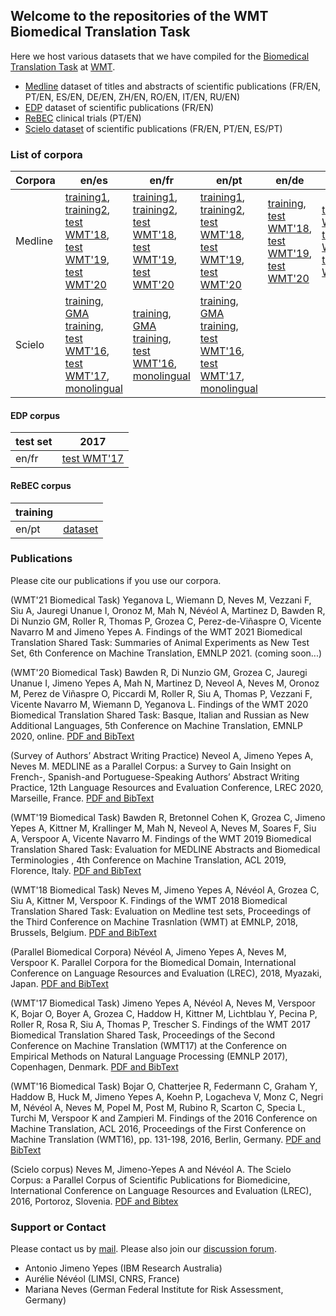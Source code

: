 ## Welcome to the repositories of the WMT Biomedical Translation Task

Here we host various datasets that we have compiled for the [Biomedical Translation Task](http://www.statmt.org/wmt20/biomedical-translation-task.html) at [WMT](http://www.statmt.org/wmt20/index.html).

- [Medline](https://github.com/biomedical-translation-corpora/medline) dataset of titles and abstracts of scientific publications (FR/EN, PT/EN, ES/EN, DE/EN, ZH/EN, RO/EN, IT/EN, RU/EN)
- [EDP](https://github.com/biomedical-translation-corpora/edp) dataset of scientific publications (FR/EN)
- [ReBEC](https://github.com/biomedical-translation-corpora/rebec) clinical trials (PT/EN)
- [Scielo dataset](http://github.com/biomedical-translation-corpora/scielo) of scientific publications (FR/EN, PT/EN, ES/PT)

### List of corpora

| Corpora    | en/es  | en/fr  | en/pt  | en/de  | en/zh  | en/ro  | en/it  | en/ru  |
| ---------- | ------ | ------ | ------ | ------ | ------ | ------ | ------ | ------ |
| Medline    | [training1](https://zenodo.org/record/5552299#.YV1orSWxUog), [training2](https://drive.google.com/drive/folders/1yBfh_KFSN0XxP2k9rnkxKNKYvjpj703p), [test WMT'18](https://drive.google.com/drive/u/1/folders/1hmn24Xr1gJIQ9tsYwUJGgia19davCNz9), [test WMT'19](https://drive.google.com/drive/u/0/folders/1x4689LkvdJTyAxsB6tYu12MJzxgiyDZ_), [test WMT'20](https://drive.google.com/drive/u/1/folders/1G_OTHKDJ4vmZB-5TFDZPc7tYigw-JYBI)   | [training1](https://zenodo.org/record/5552299#.YV1orSWxUog), [training2](https://drive.google.com/drive/folders/1yBfh_KFSN0XxP2k9rnkxKNKYvjpj703p), [test WMT'18](https://drive.google.com/drive/u/1/folders/1hmn24Xr1gJIQ9tsYwUJGgia19davCNz9), [test WMT'19](https://drive.google.com/drive/u/0/folders/1x4689LkvdJTyAxsB6tYu12MJzxgiyDZ_), [test WMT'20](https://drive.google.com/drive/u/1/folders/1G_OTHKDJ4vmZB-5TFDZPc7tYigw-JYBI)  | [training1](https://zenodo.org/record/5552299#.YV1orSWxUog), [training2](https://drive.google.com/drive/folders/1yBfh_KFSN0XxP2k9rnkxKNKYvjpj703p), [test WMT'18](https://drive.google.com/drive/u/1/folders/1hmn24Xr1gJIQ9tsYwUJGgia19davCNz9), [test WMT'19](https://drive.google.com/drive/u/0/folders/1x4689LkvdJTyAxsB6tYu12MJzxgiyDZ_), [test WMT'20](https://drive.google.com/drive/u/1/folders/1G_OTHKDJ4vmZB-5TFDZPc7tYigw-JYBI)  | [training](https://drive.google.com/drive/folders/1yBfh_KFSN0XxP2k9rnkxKNKYvjpj703p), [test WMT'18](https://drive.google.com/drive/u/1/folders/1hmn24Xr1gJIQ9tsYwUJGgia19davCNz9), [test WMT'19](https://drive.google.com/drive/u/0/folders/1x4689LkvdJTyAxsB6tYu12MJzxgiyDZ_), [test WMT'20](https://drive.google.com/drive/u/1/folders/1G_OTHKDJ4vmZB-5TFDZPc7tYigw-JYBI)  |  [test WMT'18](https://drive.google.com/drive/u/1/folders/1hmn24Xr1gJIQ9tsYwUJGgia19davCNz9), [test WMT'19](https://drive.google.com/drive/u/0/folders/1x4689LkvdJTyAxsB6tYu12MJzxgiyDZ_), [test WMT'20](https://drive.google.com/drive/u/1/folders/1G_OTHKDJ4vmZB-5TFDZPc7tYigw-JYBI)  |  [test WMT'18](https://drive.google.com/drive/u/1/folders/1hmn24Xr1gJIQ9tsYwUJGgia19davCNz9)  | [training](https://drive.google.com/drive/folders/1G_OTHKDJ4vmZB-5TFDZPc7tYigw-JYBI?usp=sharing), [test WMT'20](https://drive.google.com/drive/u/1/folders/1G_OTHKDJ4vmZB-5TFDZPc7tYigw-JYBI) | [training](https://drive.google.com/drive/folders/1G_OTHKDJ4vmZB-5TFDZPc7tYigw-JYBI?usp=sharing), [test WMT'20](https://drive.google.com/drive/u/1/folders/1G_OTHKDJ4vmZB-5TFDZPc7tYigw-JYBI) |
| Scielo     | [training](https://zenodo.org/record/5588265), [GMA training](https://zenodo.org/record/5588379), [test WMT'16](https://zenodo.org/record/5589209), [test WMT'17](https://zenodo.org/record/843862), [monolingual](https://zenodo.org/record/5588794) | [training](https://zenodo.org/record/5588265), [GMA training](https://zenodo.org/record/5588379), [test WMT'16](https://zenodo.org/record/5589209), [monolingual](https://zenodo.org/record/5588794) | [training](https://zenodo.org/record/5588265), [GMA training](https://zenodo.org/record/5588379), [test WMT'16](https://zenodo.org/record/5589209), [test WMT'17](https://zenodo.org/record/843862), [monolingual](https://zenodo.org/record/5588794) |   |   |   |


#### EDP corpus

| test set    | 2017  | 
| ---------- | ------ | 
| en/fr        | [test WMT'17](https://drive.google.com/drive/folders/0B3UxRWA52hBjM01GS3N4OThiX1E) |

#### ReBEC corpus

| training    |   | 
| ---------- | ------ | 
| en/pt      | [dataset](https://github.com/biomedical-translation-corpora/rebec)  |

### Publications

Please cite our publications if you use our corpora. 

(WMT'21 Biomedical Task)
Yeganova L, Wiemann D, Neves M, Vezzani F, Siu A, Jauregi Unanue I, Oronoz M, Mah N, Névéol A, Martinez D, Bawden R, Di Nunzio GM, Roller R, Thomas P, Grozea C, Perez-de-Viñaspre O, Vicente Navarro M and Jimeno Yepes A. Findings of the WMT 2021 Biomedical Translation Shared Task: Summaries of Animal Experiments as New Test Set, 6th Conference on Machine Translation, EMNLP 2021. (coming soon...)

(WMT'20 Biomedical Task)
Bawden R, Di Nunzio GM, Grozea C, Jauregi Unanue I, Jimeno Yepes A, Mah N, Martinez D, Neveol A, Neves M, Oronoz M, Perez de Viñaspre O, Piccardi M, Roller R, Siu A, Thomas P, Vezzani F, Vicente Navarro M, Wiemann D, Yeganova L. Findings of the WMT 2020 Biomedical Translation Shared Task: Basque, Italian and Russian as New Additional Languages, 5th Conference on Machine Translation, EMNLP 2020, online. [PDF and BibText](https://aclanthology.org/2020.wmt-1.76/)

(Survey of Authors’ Abstract Writing Practice)
Neveol A, Jimeno Yepes A, Neves M. MEDLINE as a Parallel Corpus: a Survey to Gain Insight on French-, Spanish-and Portuguese-Speaking Authors’ Abstract Writing Practice, 12th Language Resources and Evaluation Conference, LREC 2020, Marseille, France. [PDF and BibText](https://aclanthology.org/2020.lrec-1.453/)

(WMT'19 Biomedical Task)
Bawden R, Bretonnel Cohen K, Grozea C, Jimeno Yepes A, Kittner M, Krallinger M, Mah N, Neveol A, Neves M, Soares F, Siu A, Verspoor A, Vicente Navarro M. Findings of the WMT 2019 Biomedical Translation Shared Task: Evaluation for MEDLINE Abstracts and Biomedical Terminologies , 4th Conference on Machine Translation, ACL 2019, Florence, Italy.  [PDF and BibText](https://www.aclweb.org/anthology/W19-5403/)

(WMT'18 Biomedical Task)
Neves M, Jimeno Yepes A, Névéol A, Grozea C, Siu A, Kittner M, Verspoor K. Findings of the WMT 2018 Biomedical Translation Shared Task: Evaluation on Medline test sets, Proceedings of the Third Conference on Machine Trasnlation (WMT) at EMNLP, 2018, Brussels, Belgium. [PDF and BibText](https://www.aclweb.org/anthology/W18-6403/)

(Parallel Biomedical Corpora)
Névéol A, Jimeno Yepes A, Neves M, Verspoor K. Parallel Corpora for the Biomedical Domain, International Conference on Language Resources and Evaluation (LREC), 2018, Myazaki, Japan. [PDF and BibText](https://www.aclweb.org/anthology/L18-1043/)

(WMT'17 Biomedical Task)
Jimeno Yepes A, N&eacute;v&eacute;ol A, Neves M, Verspoor K, Bojar O, Boyer A, Grozea C, Haddow H, Kittner M, Lichtblau Y, Pecina P, Roller R, Rosa R, Siu A, Thomas P, Trescher S. Findings of the WMT 2017 Biomedical Translation Shared Task, Proceedings of the Second Conference on Machine Translation (WMT17) at the Conference on Empirical Methods on Natural Language Processing (EMNLP 2017), Copenhagen, Denmark. [PDF and BibText](https://www.aclweb.org/anthology/W17-4719/)

(WMT'16 Biomedical Task)
Bojar O, Chatterjee R, Federmann C, Graham Y, Haddow B, Huck M, Jimeno Yepes A, Koehn P, Logacheva V, Monz C, Negri M, N&eacute;v&eacute;ol A, Neves M, Popel M, Post M, Rubino R, Scarton C, Specia L, Turchi M, Verspoor K and Zampieri M. Findings of the 2016 Conference on Machine Translation, ACL 2016, Proceedings of the First Conference on Machine Translation (WMT16), pp. 131-198, 2016, Berlin, Germany. [PDF and BibText](https://www.aclweb.org/anthology/W16-2301/)

(Scielo corpus)
Neves M, Jimeno-Yepes A and N&eacute;v&eacute;ol A. The Scielo Corpus: a Parallel Corpus of Scientific Publications for Biomedicine, International Conference on Language Resources and Evaluation (LREC), 2016, Portoroz, Slovenia. [PDF and Bibtex](https://www.aclweb.org/anthology/L16-1470/)

### Support or Contact

Please contact us by [mail](wmtbiomedical@gmail.com). Please also join our [discussion forum](https://groups.google.com/forum/?hl=en#!forum/wmt-biomedical-task). 

- Antonio Jimeno Yepes (IBM Research Australia)
- Aur&eacute;lie N&eacute;v&eacute;ol (LIMSI, CNRS, France)
- Mariana Neves (German Federal Institute for Risk Assessment, Germany)
